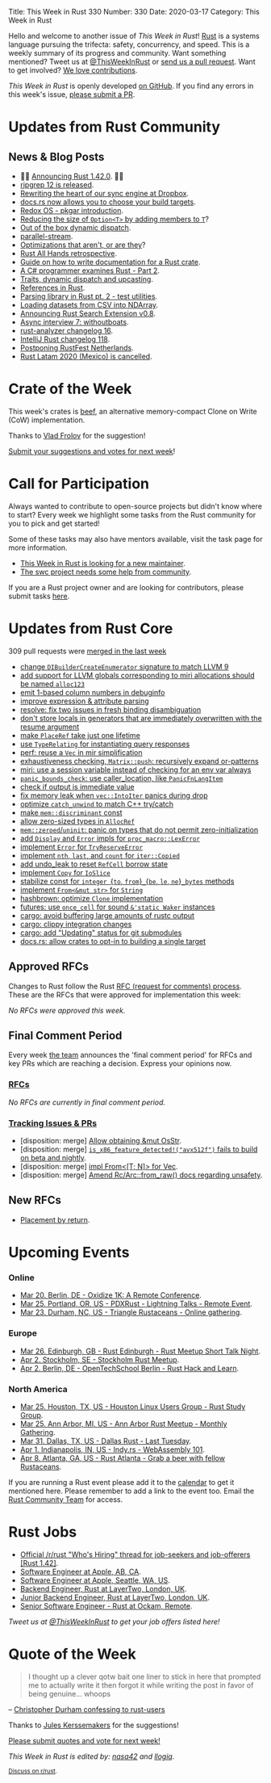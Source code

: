 Title: This Week in Rust 330
Number: 330
Date: 2020-03-17
Category: This Week in Rust

Hello and welcome to another issue of *This Week in Rust*!
[Rust](http://rust-lang.org) is a systems language pursuing the trifecta: safety, concurrency, and speed.
This is a weekly summary of its progress and community.
Want something mentioned? Tweet us at [@ThisWeekInRust](https://twitter.com/ThisWeekInRust) or [send us a pull request](https://github.com/cmr/this-week-in-rust).
Want to get involved? [We love contributions](https://github.com/rust-lang/rust/blob/master/CONTRIBUTING.md).

*This Week in Rust* is openly developed [on GitHub](https://github.com/cmr/this-week-in-rust).
If you find any errors in this week's issue, [please submit a PR](https://github.com/cmr/this-week-in-rust/pulls).

# Updates from Rust Community

## News & Blog Posts

* 🎈🎉 [Announcing Rust 1.42.0](https://blog.rust-lang.org/2020/03/12/Rust-1.42.html). 🎉🎈
* [ripgrep 12 is released](https://github.com/BurntSushi/ripgrep/releases/tag/12.0.0).
* [Rewriting the heart of our sync engine at Dropbox](https://dropbox.tech/infrastructure/rewriting-the-heart-of-our-sync-engine).
* [docs.rs now allows you to choose your build targets](https://blog.rust-lang.org/2020/03/15/docs-rs-opt-into-fewer-targets.html).
* [Redox OS - pkgar introduction](https://www.redox-os.org/news/pkgar-introduction/).
* [Reducing the size of `Option<T>` by adding members to `T`](https://www.reddit.com/r/rust/comments/fimbo3/reducing_the_size_of_optiont_by_adding_members_to/)?
* [Out of the box dynamic dispatch](https://llogiq.github.io/2020/03/14/ootb.html).
* [parallel-stream](https://blog.yoshuawuyts.com/parallel-stream/).
* [Optimizations that aren't, or are they](https://oribenshir.github.io/afternoon_rusting/blog/copy-on-write)?
* [Rust All Hands retrospective](https://blog.rust-lang.org/inside-rust/2020/03/18/all-hands-retrospective.html).
* [Guide on how to write documentation for a Rust crate](https://blog.guillaume-gomez.fr/articles/2020-03-12+Guide+on+how+to+write+documentation+for+a+Rust+crate).
* [A C# programmer examines Rust - Part 2](https://treit.github.io/rust,/c%23,/programming/2020/03/15/StartingRustPart2.html).
* [Traits, dynamic dispatch and upcasting](https://articles.bchlr.de/traits-dynamic-dispatch-upcasting).
* [References in Rust](https://blog.thoughtram.io/references-in-rust/).
* [Parsing library in Rust pt. 2 - test utilities](https://blog.frondeus.pl/parser-2/).
* [Loading datasets from CSV into NDArray](https://shahinrostami.com/posts/programming/rust-notebooks/loading-datasets-from-csv-into-ndarray/).
* [Announcing Rust Search Extension v0.8](https://www.reddit.com/r/rust/comments/fg5wo1/announcing_rustsearchextension_v08_the_ultimate/).
* [Async interview 7: withoutboats](https://smallcultfollowing.com/babysteps/blog/2020/03/10/async-interview-7-withoutboats/).
* [rust-analyzer changelog 16](https://rust-analyzer.github.io/thisweek/2020/03/16/changelog-16.html).
* [IntelliJ Rust changelog 118](https://intellij-rust.github.io/2020/03/16/changelog-118.html).
* [Postponing RustFest Netherlands](https://blog.rustfest.eu/postponing-rustfest-nl).
* [Rust Latam 2020 (Mexico) is cancelled](https://rustlatam.org/index.html#cancel).

# Crate of the Week

This week's crates is [beef](https://github.com/maciejhirsz/beef), an alternative memory-compact Clone on Write (CoW) implementation.

Thanks to [Vlad Frolov](https://users.rust-lang.org/t/crate-of-the-week/2704/740) for the suggestion!

[Submit your suggestions and votes for next week][submit_crate]!

[submit_crate]: https://users.rust-lang.org/t/crate-of-the-week/2704

# Call for Participation

Always wanted to contribute to open-source projects but didn't know where to start?
Every week we highlight some tasks from the Rust community for you to pick and get started!

Some of these tasks may also have mentors available, visit the task page for more information.

* [This Week in Rust is looking for a new maintainer](https://blog.rust-lang.org/inside-rust/2020/03/13/twir-new-lead.html).
* [The swc project needs some help from community](https://swc-project.github.io/blog/2020/03/16/roadmap-and-call-for-help).

If you are a Rust project owner and are looking for contributors, please submit tasks [here][guidelines].

[guidelines]: https://users.rust-lang.org/t/twir-call-for-participation/4821

# Updates from Rust Core

309 pull requests were [merged in the last week][merged]

[merged]: https://github.com/search?q=is%3Apr+org%3Arust-lang+is%3Amerged+merged%3A2020-03-09..2020-03-16

* [change `DIBuilderCreateEnumerator` signature to match LLVM 9](https://github.com/rust-lang/rust/pull/69734)
* [add support for LLVM globals corresponding to miri allocations should be named `alloc123`](https://github.com/rust-lang/rust/pull/69155)
* [emit 1-based column numbers in debuginfo](https://github.com/rust-lang/rust/pull/69357)
* [improve expression & attribute parsing](https://github.com/rust-lang/rust/pull/69760)
* [resolve: fix two issues in fresh binding disambiguation](https://github.com/rust-lang/rust/pull/70006)
* [don't store locals in generators that are immediately overwritten with the resume argument](https://github.com/rust-lang/rust/pull/69716)
* [make `PlaceRef` take just one lifetime](https://github.com/rust-lang/rust/pull/69714)
* [use `TypeRelating` for instantiating query responses](https://github.com/rust-lang/rust/pull/69591)
* [perf: reuse a `Vec` in mir simplification](https://github.com/rust-lang/rust/pull/68551)
* [exhaustiveness checking, `Matrix::push`: recursively expand or-patterns](https://github.com/rust-lang/rust/pull/69891)
* [miri: use a session variable instead of checking for an env var always](https://github.com/rust-lang/rust/pull/69888)
* [`panic_bounds_check`: use caller_location, like `PanicFnLangItem`](https://github.com/rust-lang/rust/pull/69850)
* [check if output is immediate value](https://github.com/rust-lang/rust/pull/69836)
* [fix memory leak when `vec::IntoIter` panics during drop](https://github.com/rust-lang/rust/pull/69828)
* [optimize `catch_unwind` to match C++ try/catch](https://github.com/rust-lang/rust/pull/67502)
* [make `mem::discriminant` const](https://github.com/rust-lang/rust/pull/69825)
* [allow zero-sized types in `AllocRef`](https://github.com/rust-lang/rust/pull/69799)
* [`mem::zeroed`/`uninit`: panic on types that do not permit zero-initialization](https://github.com/rust-lang/rust/pull/66059)
* [add `Display` and `Error` impls for `proc_macro::LexError`](https://github.com/rust-lang/rust/pull/68899)
* [implement `Error` for `TryReserveError`](https://github.com/rust-lang/rust/pull/69792)
* [implement `nth`, `last`, and `count` for `iter::Copied`](https://github.com/rust-lang/rust/pull/69625)
* [add undo_leak to reset `RefCell` borrow state](https://github.com/rust-lang/rust/pull/69528)
* [implement `Copy` for `IoSlice`](https://github.com/rust-lang/rust/pull/69403)
* [stabilize const for `integer `{`to`, `from`}`_`{`be`, `le`, `ne`}`_bytes` methods](https://github.com/rust-lang/rust/pull/69373)
* [implement `From<&mut str>` for `String`](https://github.com/rust-lang/rust/pull/69661)
* [hashbrown: optimize `Clone` implementation](https://github.com/rust-lang/hashbrown/pull/146)
* [futures: use `once_cell` for sound `&'static Waker` instances](https://github.com/rust-lang/futures-rs/pull/2095)
* [cargo: avoid buffering large amounts of rustc output](https://github.com/rust-lang/cargo/pull/7838)
* [cargo: clippy integration changes](https://github.com/rust-lang/cargo/pull/7533)
* [cargo: add "Updating" status for git submodules](https://github.com/rust-lang/cargo/pull/7989)
* [docs.rs: allow crates to opt-in to building a single target](https://github.com/rust-lang/docs.rs/pull/632)

## Approved RFCs

Changes to Rust follow the Rust [RFC (request for comments) process](https://github.com/rust-lang/rfcs#rust-rfcs). These
are the RFCs that were approved for implementation this week:

*No RFCs were approved this week.*

## Final Comment Period

Every week [the team](https://www.rust-lang.org/team.html) announces the
'final comment period' for RFCs and key PRs which are reaching a
decision. Express your opinions now.

### [RFCs](https://github.com/rust-lang/rfcs/labels/final-comment-period)

*No RFCs are currently in final comment period.*

### [Tracking Issues & PRs](https://github.com/rust-lang/rust/labels/final-comment-period)

* [disposition: merge] [Allow obtaining &mut OsStr](https://github.com/rust-lang/rust/pull/70048).
* [disposition: merge] [`is_x86_feature_detected!("avx512f")` fails to build on beta and nightly](https://github.com/rust-lang/rust/issues/68905).
* [disposition: merge] [impl From<[T; N]> for Vec<T>](https://github.com/rust-lang/rust/pull/68692).
* [disposition: merge] [Amend Rc/Arc::from_raw() docs regarding unsafety](https://github.com/rust-lang/rust/pull/68099).

## New RFCs

* [Placement by return](https://github.com/rust-lang/rfcs/pull/2884).

# Upcoming Events

### Online

* [Mar 20. Berlin, DE - Oxidize 1K: A Remote Conference](https://oxidizeconf.com/oxidize-1k/).
* [Mar 25. Portland, OR, US - PDXRust - Lightning Talks - Remote Event](https://www.meetup.com/PDXRust/events/269447550/).
* [Mar 23. Durham, NC, US - Triangle Rustaceans - Online gathering](https://www.meetup.com/triangle-rustaceans/events/mfglwpybcfbfc/).

### Europe

* [Mar 26. Edinburgh, GB - Rust Edinburgh - Rust Meetup Short Talk Night](https://www.meetup.com/rust-edi/events/267810816).
* [Apr  2. Stockholm, SE - Stockholm Rust Meetup](https://www.goto10.se/evenemang/stockholm-rust-meetup/).
* [Apr  2. Berlin, DE - OpenTechSchool Berlin - Rust Hack and Learn](https://www.meetup.com/opentechschool-berlin/events/gztznrybcgbdb/).

### North America

* [Mar 25. Houston, TX, US - Houston Linux Users Group - Rust Study Group](https://www.facebook.com/events/469382520642102).
* [Mar 25. Ann Arbor, MI, US - Ann Arbor Rust Meetup - Monthly Gathering](https://www.meetup.com/Ann-Arbor-Rust-Meetup/events/zdfscrybcfbhc/).
* [Mar 31. Dallas, TX, US - Dallas Rust - Last Tuesday](https://www.meetup.com/Dallas-Rust/events/zfgwzmybcfbpc/).
* [Apr  1. Indianapolis, IN, US - Indy.rs - WebAssembly 101](https://www.meetup.com/indyrs/events/dtqwprybcgbcb/).
* [Apr  8. Atlanta, GA, US - Rust Atlanta - Grab a beer with fellow Rustaceans](https://www.meetup.com/Rust-ATL/events/qxqdgrybcgblb/).

If you are running a Rust event please add it to the [calendar] to get
it mentioned here. Please remember to add a link to the event too.
Email the [Rust Community Team][community] for access.

[calendar]: https://www.google.com/calendar/embed?src=apd9vmbc22egenmtu5l6c5jbfc%40group.calendar.google.com
[community]: mailto:community-team@rust-lang.org

# Rust Jobs

* [Official /r/rust "Who's Hiring" thread for job-seekers and job-offerers [Rust 1.42]](https://www.reddit.com/r/rust/comments/fjsj1l/official_rrust_whos_hiring_thread_for_jobseekers/).
* [Software Engineer at Apple, AB, CA](https://jobs.apple.com/en-us/details/200144575/software-engineer).
* [Software Engineer at Apple, Seattle, WA, US](https://jobs.apple.com/en-us/details/200117537/software-engineer).
* [Backend Engineer, Rust at LayerTwo, London, UK](https://angel.co/company/layertwo/jobs/687465-senior-backend-engineer).
* [Junior Backend Engineer, Rust at LayerTwo, London, UK](https://angel.co/company/layertwo/jobs/702600-junior-full-stack-engineer).
* [Senior Software Engineer - Rust at Ockam, Remote](https://www.ockam.io/team).

*Tweet us at [@ThisWeekInRust](https://twitter.com/ThisWeekInRust) to get your job offers listed here!*

# Quote of the Week

> I thought up a clever qotw bait one liner to stick in here that prompted me to actually write it then forgot it while writing the post in favor of being genuine... whoops

– [Christopher Durham confessing to rust-users](https://users.rust-lang.org/t/the-confessional-thread-parts-of-rust-that-i-still-dont-get-after-all-this-time/39022/14)

Thanks to [Jules Kerssemakers](https://users.rust-lang.org/t/twir-quote-of-the-week/328/835) for the suggestions!

[Please submit quotes and vote for next week!](https://users.rust-lang.org/t/twir-quote-of-the-week/328)

*This Week in Rust is edited by: [nasa42](https://github.com/nasa42) and [llogiq](https://github.com/llogiq).*

<small>[Discuss on r/rust]().</small>
